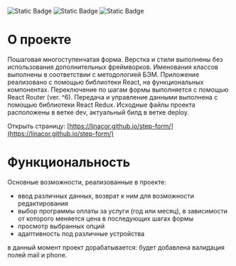 ![Static Badge](https://img.shields.io/badge/CSS-3-blue) ![Static Badge](https://img.shields.io/badge/JavaScript-ES6-yellow) ![Static Badge](https://img.shields.io/badge/React-18-blue)


# О проекте
Пошаговая многоступенчатая форма. Верстка и стили выполнены без использования дополнительных фреймворков. Именования классов выполнены в соответствии с методологией БЭМ. Приложение реализовано с помощью библиотеки React, на функциональных компонентах. 
Переключение по шагам формы выполняется с помощью React Router (ver. ^6).
Передача и управление данными выполнена с помощью библиотеки React Redux.
Исходные файлы проекта расположены в ветке dev, актуальный билд в ветке deploy.

Открыть страницу: [https://linacor.github.io/step-form/](https://linacor.github.io/step-form/)

# Функциональность
Основные возможности, реализованные в проекте:
- ввод различных данных, возврат к ним для возможности редактирования
- выбор программы оплаты за услуги (год или месяц), в зависимости от которого меняется цена в последующих шагах формы
- просмотр выбранных опций
- адаптивность под различные устройства

в данный момент проект дорабатывается: будет добавлена валидация полей mail и phone.
